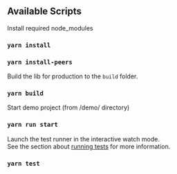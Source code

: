 ## Available Scripts

Install required node_modules
### `yarn install`
### `yarn install-peers`

Build the lib for production to the `build` folder.
### `yarn build`

Start demo project (from /demo/ directory)
### `yarn run start`

Launch the test runner in the interactive watch mode.<br />
See the section about [running tests](https://facebook.github.io/create-react-app/docs/running-tests) for more information.
### `yarn test`


